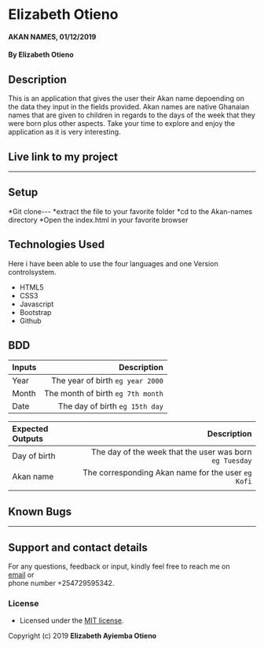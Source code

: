 # Elizabeth Otieno
#### AKAN NAMES, 01/12/2019
#### By **Elizabeth Otieno**
## Description
This is an application that gives the user their Akan name depoending on the data they input in the fields provided. Akan names are native Ghanaian names that are given to children in regards to the days of the week that they were born plus other aspects. 
Take your time to explore and enjoy the application as it is very interesting.

## Live link to my project
---

## Setup
*Git clone---
*extract the file to your favorite folder
*cd to the Akan-names directory
*Open the index.html in your favorite browser


## Technologies Used
Here i have been able to use the four languages and one Version controlsystem.
* HTML5
* CSS3
* Javascript
* Bootstrap
* Github

## BDD
| Inputs |  Description |
| :---         |          ---: |
| Year     | The year of birth ``eg year 2000``   |
| Month     | The month of birth ``eg 7th month``     |
| Date     |  The day of birth ``eg 15th day`` |


| Expected Outputs |  Description |
| :---         |          ---: |
| Day of birth  | The day of the week that the user was born ``eg Tuesday`` |
| Akan name    |  The corresponding Akan name for the user ``eg Kofi``    |
|     |      |
## Known Bugs
---

## Support and contact details
For any questions, feedback or input, kindly feel free to reach me on <br> [email](eotieno39@yahoo.com) or <br> phone number +254729595342.

### License
- Licensed under the  [MIT license](LICENSE).

Copyright (c) 2019 **Elizabeth Ayiemba Otieno**